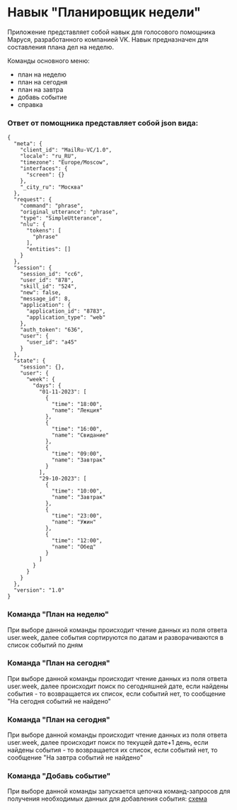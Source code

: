 #  Навык "Планировщик недели"
Приложение представляет собой навык для голосового помощника Маруся, разработанного компанией VK.
Навык предназначен для составления плана дел на неделю.

Команды основного меню:

* план на неделю
* план на сегодня
* план на завтра
* добавь событие
* справка

###  Ответ от помощника представляет собой json вида:
```
{
  "meta": {
    "client_id": "MailRu-VC/1.0",
    "locale": "ru_RU",
    "timezone": "Europe/Moscow",
    "interfaces": {
      "screen": {}
    },
    "_city_ru": "Москва"
  },
  "request": {
    "command": "phrase",
    "original_utterance": "phrase",
    "type": "SimpleUtterance",
    "nlu": {
      "tokens": [
        "phrase"
      ],
      "entities": []
    }
  },
  "session": {
    "session_id": "cc6",
    "user_id": "878",
    "skill_id": "524",
    "new": false,
    "message_id": 8,
    "application": {
      "application_id": "8783",
      "application_type": "web"
    },
    "auth_token": "636",
    "user": {
      "user_id": "a45"
    }
  },
  "state": {
    "session": {},
    "user": {
      "week": {
        "days": {
          "01-11-2023": [
            {
              "time": "18:00",
              "name": "Лекция"
            },
            {
              "time": "16:00",
              "name": "Свидание"
            },
            {
              "time": "09:00",
              "name": "Завтрак"
            }
          ],
          "29-10-2023": [
            {
              "time": "10:00",
              "name": "Завтрак"
            },
            {
              "time": "23:00",
              "name": "Ужин"
            },
            {
              "time": "12:00",
              "name": "Обед"
            }
          ]
        }
      }
    }
  },
  "version": "1.0"
}
```

### Команда "План на неделю"
При выборе данной команды происходит чтение данных из поля ответа user.week, далее события сортируются по датам и разворачиваются в список событий по дням

### Команда "План на сегодня"
При выборе данной команды происходит чтение данных из поля ответа user.week, далее происходит поиск по сегодняшней дате, если найдены события - то возвращается их список, если событий нет, то сообщение "На сегодня событий не найдено"

### Команда "План на сегодня"
При выборе данной команды происходит чтение данных из поля ответа user.week, далее происходит поиск по текущей дате+1 день, если найдены события - то возвращается их список, если событий нет, то сообщение "На завтра событий не найдено"

### Команда "Добавь событие"
При выборе данной команды запускается цепочка команд-запросов для получения необходимых данных для добавления события:
[cхема](https://github.com/Valentina810/week-planner-for-marusia/blob/main/src/docs/picture/add_event.png)



